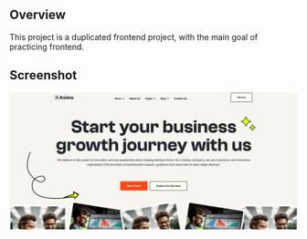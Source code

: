## Overview

This project is a duplicated frontend project, with the main goal of practicing frontend.

## Screenshot

![](https://github.com/Maged-Zaki/aximo/blob/main/images/project.png)
